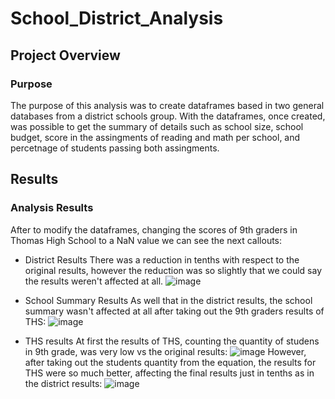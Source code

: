 # School_District_Analysis

## Project Overview
### Purpose
The purpose of this analysis was to create dataframes based in two general databases from a district schools group. With the dataframes, once created, was possible to get the summary of details such as school size, school budget, score in the assingments of reading and math per school, and percetnage of students passing both assingments.

## Results
### Analysis Results
After to modify the dataframes, changing the scores of 9th graders in Thomas High School to a NaN value we can see the next callouts:

- District Results
There was a reduction in tenths with respect to the original results, however the reduction was so slightly that we could say the results weren't affected at all.
![image](https://user-images.githubusercontent.com/96214489/151726882-70b94a3e-0cf8-4691-b9be-54710e7132ee.png)

- School Summary Results
As well that in the district results, the school summary wasn't affected at all after taking out the 9th graders results of THS:
![image](https://user-images.githubusercontent.com/96214489/151727648-ff38f290-e6db-4732-80a0-54384262d6de.png)

- THS results
At first the results of THS, counting the quantity of studens in 9th grade, was very low vs the original results:
![image](https://user-images.githubusercontent.com/96214489/151728184-5b2d1bb2-fbce-4447-b3de-569bf32868f1.png)
However, after taking out the students quantity from the equation, the results for THS were so much better, affecting the final results just in tenths as in the district results:
![image](https://user-images.githubusercontent.com/96214489/151728474-1537b613-c0f9-482f-9b1d-6bd948247f44.png)
